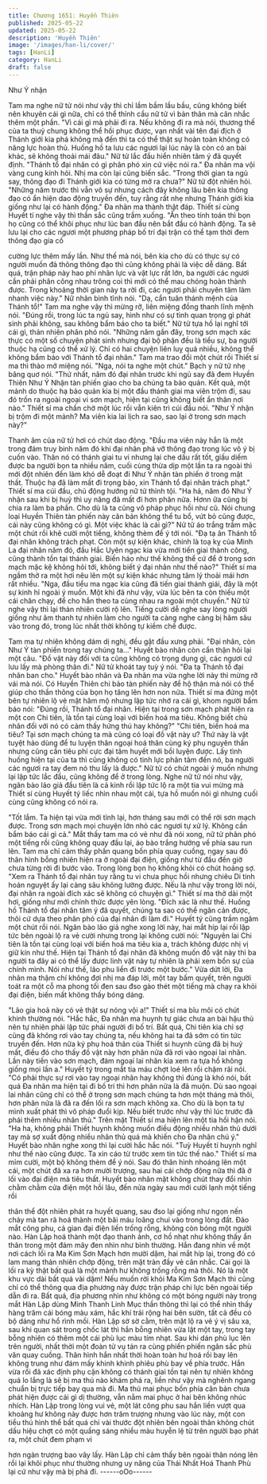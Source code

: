 ```yaml
---
title: Chương 1651: Huyền Thiên
published: 2025-05-22
updated: 2025-05-22
description: 'Huyền Thiên'
image: '/images/han-li/cover/'
tags: [HanLi]
category: HanLi
draft: false
---
```


Như Ý nhận

Tam ma nghe nữ tử nói như vậy thì chỉ lầm bầm lầu bầu, cũng
không biết nên khuyên cái gì nữa, chỉ có thể thỉnh cầu nữ tử vì
bản thân mà cân nhắc thêm một phần.
"Vì cái gì mà phải đi ra. Nếu không đi ra mà nói, thương thế của ta
thuỷ chung không thể hồi phục được, vạn nhất vài tên đại địch ở
Thánh giới kia phá không mà đến thì ta có thể thật sự hoàn toàn
không có năng lực hoàn thủ. Huống hồ ta lưu các ngươi lại lúc
này là còn có an bài khác, sẽ không thoải mái đâu."
Nữ tử lắc đầu hiển nhiên tâm ý đã quyết định.
"Thánh tổ đại nhân có gì phân phó xin cứ việc nói ra."
Đa nhãn ma vội vàng cung kính hỏi. Nhị ma còn lại cũng biến sắc.
"Trong thời gian ta ngủ say, thông đạo đi Thánh giới kia có từng
mở ra chưa?"
Nữ tử đột nhiên hỏi.
"Những năm trước thì vẫn vô sự nhưng cách đây không lâu bên
kia thông đạo có ẩn hiện dao động truyền đến, tuy rằng rất nhẹ
nhưng Thánh giới kia giống như lại có hành động."
Đa nhãn ma thành thật đáp. Thiết sí cùng Huyết tí nghe vậy thì
thần sắc cũng trầm xuống.
"Ấn theo tính toán thì bọn họ cũng có thể khôi phục như lúc ban
đầu nên bắt đầu có hành động. Ta sẽ lưu lại cho các ngươi một
phương pháp bố trí đại trận có thể tạm thời đem thông đạo gia cố

cường lực thêm mấy lần. Như thế mà nói, bên kia cho dù có thực
sự có người muốn đả thông thông đạo thì cũng không phải là việc
dễ dàng. Bất quá, trận pháp này hao phí nhân lực và vật lực rất
lớn, ba người các ngươi cần phải phân công nhau trông coi thì
mới có thể mau chóng hoàn thành được. Trong khoảng thời gian
này ta rời đi, các ngươi phải chuyên tâm làm nhanh việc này."
Nữ nhân bình tĩnh nói.
"Dạ, cẩn tuân thánh mệnh của Thánh tổ!"
Tam ma nghe vậy thì mừng rỡ, liên miệng đồng thanh lĩnh mệnh
nói.
"Đúng rồi, trong lúc ta ngủ say, hình như có sự tình quan trọng gì
phát sinh phải không, sau không bẩm báo cho ta biết."
Nữ tử tựa hồ lại nghĩ tới cái gì, thản nhiên phân phó nói.
"Những năm gần đây, trong sơn mạch xác thực có một số chuyện
phát sinh nhưng đại bộ phận đều là tiểu sự, ba người thuộc hạ
cũng có thể xử lý. Chỉ có hai chuyện liên luỵ quá nhiều, không thể
không bẩm báo với Thánh tổ đại nhân."
Tam ma trao đổi một chút rồi Thiết sí ma thì thào mở miệng nói.
"Nga, nói ta nghe một chút."
Bạch y nữ tử nhẹ bâng quơ nói.
"Thứ nhất, năm đó đại nhân trước khi ngủ say đã đem Huyền
Thiên Như Ý Nhận tàn phiến giao cho ba chúng ta bảo quản. Kết
quả, một mảnh do thuộc hạ bảo quản kia bị một đầu thánh giai
ma viên trộm đi, sau đó trốn ra ngoài ngoại vi sơn mạch, hiện tại
cũng không biết ẩn thân nơi nào."
Thiết sí ma chần chờ một lúc rồi vẫn kiên trì cúi đầu nói.
"Như Ý nhận bị trộm đi một mảnh? Ma viên kia lai lịch ra sao, sao
lại ở trong sơn mạch này?"

Thanh âm của nữ tử hơi có chút dao động.
"Đầu ma viên này hẳn là một trong đám truy binh năm đó khi đại
nhân phá vỡ thông đạo trong lúc vô ý bị cuốn vào. Thân nó có
thánh giai tu vi nhưng lại che dấu rất tốt, giấu diếm được ba người
bọn ta nhiều năm, cuối cùng thừa dịp một lần ta ra ngoài thì mới
đột nhiên đến làm khó dễ đoạt đi Như Ý nhận tàn phiến ở trong
mật thất. Thuộc hạ đã làm mất đi trọng bảo, xin Thánh tổ đại nhân
trách phạt."
Thiết sí ma cúi đầu, chủ động hướng nữ tử thỉnh tội.
"Ha hả, năm đó Như Ý nhận sau khi bị huỷ thì uy năng đã mất đi
hơn phân nửa. Hơnn ữa cũng bị chia ra làm ba phần. Cho dù là ta
cũng vô pháp phục hồi như cũ. Nói chung loại Huyền Thiên tàn
phiến này căn bản không thể tu bổ, vứt bỏ cũng được, cái này
cũng không có gì. Một việc khác là cái gì?"
Nử tử áo trắng trầm mặc một chút rồi khẽ cười một tiếng, không
thèm để ý tới nói.
"Đạ tạ ân Thánh tổ đại nhân không trách phạt. Còn một sự kiện
khác, chính là toạ kỵ của Minh La đại nhân năm đó, đầu Hắc
Uyên ngạc kia vừa mới tiến giai thành công, cũng thành tồn tại
thánh giai. Biến háo như thế không thể cứ để ở trong sơn mạch
mặc kệ không hỏi tới, không biết ý đại nhân như thế nào?"
Thiết sí ma ngầm thở ra một hơi nêu lên một sự kiện khác nhưng
tâm lý thoải mái hơn rất nhiều.
"Nga, đầu tiểu ma ngạc kia cũng đã tiến giai thánh giái, đây là một
sự kinh hỉ ngoài ý muốn. Một khi đã như vậy, vừa lúc bên ta còn
thiếu một cái chân chạy, để cho hắn theo ta cùng nhau ra ngoài
một chuyến."
Nữ tử nghe vậy thì lại thản nhiên cười rộ lên. Tiếng cười dễ nghe
say lòng người giống như âm thanh tự nhiên làm cho người ta
càng nghe càng bị hãm sâu vào trong đó, trong lúc nhất thời
không tự kiềm chế được.

Tam ma tự nhiên không dám dị nghị, đều gật đầu xưng phải.
"Đại nhân, còn Như Ý tàn phiến trong tay chúng ta..."
Huyết bào nhân còn cẩn thận hỏi lại một câu.
"Đồ vật này đối với ta cũng không có trọng dụng gì, các ngươi cứ
lưu lấy mà phòng thân đi."
Nữ tử khoát tay tuỳ ý nói.
"Đa tạ Thánh tổ đại nhân ban cho."
Huyết bào nhân và Đa nhãn ma vừa nghe lời này thì mừng rỡ vái
mà nói. Có Huyền Thiên chi bảo tàn phiến này để hộ thân mà nói
có thể giúp cho thần thông của bọn họ tăng lên hơn non nửa.
Thiết sí ma đứng một bên tự nhiên lộ vẻ mặt hâm mộ nhưng lập
tức nhớ ra cái gì, khom người bẩm báo nói:
"Đúng rồi, Thánh tổ đại nhân. Hiện tại trong sơn mạch phát hiện
ra một con Chi tiên, là tồn tại cùng loại với biến hoá ma tiêu.
Không biết chủ nhân đối với nó có cảm thấy hứng thú hay
không?"
"Chi tiên, biến hoá ma tiêu? Tại sơn mạch chúng ta mà cũng có
loại đồ vật này ư? Thứ này là vật tuyệt hảo dùng để tu luyện thân
ngoại hoá thân cùng ký phụ nguyên thần nhưng cũng cần tiêu phí
cực đại tâm huyết mới bồi luyện được. Lấy tình huống hiện tại của
ta thì cũng không có tinh lực phân tâm đến nó, ba người các
ngươi ra tay đem nó thu lấy là được."
Nữ tử có chút ngoài ý muốn nhưng lại lập tức lắc đầu, cũng
không để ở trong lòng.
Nghe nữ tử nói như vậy, ngân bào lảo giả đầu tiên là cả kinh rồi
lập tức lộ ra một tia vui mừng mà Thiết sí cùng Huyết tý liếc nhìn
nhau một cái, tựa hồ muốn nói gì nhưng cuối cùng cũng không có
nói ra.

"Tốt lắm. Ta hiện tại vừa mới tỉnh lại, hơn tháng sau mới có thể rời
sơn mạch được. Trong sơn mạch mọi chuyện lớn nhỏ các ngươi
tự xử lý. Không cần bẩm báo cái gì cả."
Mắt thấy tam ma có vẻ như đã nói xong, nữ tử phân phó một
tiếng rồi cũng không quay đầu lại, áo bào trắng hướng về phía
sau run lên.
Tam ma chỉ cảm thấy phấn quang bốn phía quay cuồng, ngay sau
đó thân hình bỗng nhiên hiện ra ở ngoài đại điện, giống như từ
đầu đến giờ chưa từng rời đi bước vào. Trong lòng bọn họ không
khỏi có chút hoảng sợ.
"Xem ra Thánh tổ đại nhân tuy rằng tu vi chưa phục hồi nhưng
chiêu Di tinh hoán nguyệt ấy lại càng sâu không lường được. Nếu
là như vậy trong lời nói, đại nhân ra ngoài đích xác sẽ không có
chuyện gì."
Thiết sí ma thở dài một hơi, giống như mới chính thức được yên
lòng.
"Đích xác là như thế. Huống hồ Thánh tổ đại nhân tâm ý đã quyết,
chúng ta sao có thể ngăn cản được, thôi cứ dựa theo phân phó
của đại nhân đi làm đi."
Huyết tý cũng trầm ngâm một chút rồi nói.
Ngân bào lão giả nghe xong lời này, hai mắt híp lại rồi lập tức bên
ngoài lộ ra vẻ cười nhưng trong lại không cười nói:
"Nguyên lai Chi tiên là tồn tại cùng loại với biến hoá ma tiêu kia a,
trách không được nhị vị giữ kín như thế. Hiện tại Thánh tổ đại
nhân đã không muốn đồ vật này thì ba người ta đây ai có thể lấy
được linh vật này tự nhiên là phải xem bổn sự của chính mình.
Nói như thế, lão phu liền đi trước một bước."
Vừa dứt lời, Đa nhãn ma thậm chí không đợi nhị ma đáp lời, một
tay bấm quyết, trên người toát ra một cỗ ma phong tối đen sau
đso gào thét một tiếng mà chạy ra khỏi đại điện, biến mất không
thấy bóng dáng.

"Lão gia hoả này có vẻ thật sự nóng vội a!"
Thiết sí ma bĩu môi có chút khinh thường nói.
"Hắc hắc, Đa nhãn ma huynh tự giác chưa an bài hậu thủ nên tự
nhiên phải lập tức phái người đi bố trí. Bất quá, Chi tiên kia chỉ sợ
cũng đã không rơi vào tay chúng ta, nếu không hai ta đã sớm có
tin tức truyền đến. Hơn nữa ký phụ hoá thân của Thiết si huynh
cũng đã bị huỷ mất, điều đó cho thấy đồ vật này hơn phân nửa đã
rơi vào ngoại lai nhân. Lần này tiến vào sơn mạch, đám ngoại lai
nhân kia xem ra tựa hồ không giống mọi lần a."
Huyết tý trong mắt tia máu chợt loé lên rồi chậm rãi nói.
"Có phải thực sự rơi vào tay ngoại nhân hay không thì đúng là khó
nói, bất quá Đa nhãn ma hiện tại đi bố trí thì hơn phân nửa là đã
muộn. Dù sao ngoại lai nhân cũng chỉ có thể ở trong sơn mạch
chúng ta hơn một tháng mà thôi, hơn phân nửa là đã ra đến lối ra
sơn mạch không xa. Cho dù là bọn ta tự mình xuất phát thì vô
pháp đuổi kịp. Nếu biết trước như vậy thì lúc trước đã phái thêm
nhiều nhân thủ."
Trên mặt Thiết sí ma hiện lên một tia hối hận nói.
"Ha ha, không phải Thiết huynh không muốn điều động nhiều
nhân thủ dưới tay mà sợ xuất động nhiều nhân thủ quá mà khiến
cho Đa nhãn chú ý."
Huyết bào nhân nghe xong thì lại cười hắc hắc nói.
"Tuỳ Huyết tí huynh nghĩ như thế nào cũng được. Ta xin cáo từ
trước xem tin tức thế nào."
Thiết sí ma mỉm cười, một bộ không thèm để ý nói. Sau đó thân
hình nhoáng lên một cái, một chút đã xa ra hơn mười trượng, sau
hai cái chớp động nữa thì đã ở lối vào đại điện mà tiêu thất.
Huyết bào nhân mặt không chút thay đổi nhìn chằm chằm cửa
điện một hồi lâu, đến nửa ngày sau mới cười lạnh một tiếng rồi

thân thể đột nhiên phát ra huyết quang, sau đso lại giống như
ngọn nến cháy mà tan rã hoá thành một bãi máu loãng chui vào
trong lòng đất. Đảo mắt công phu, cả gian đại điện liền trống rỗng,
không còn bóng một người nào.
Hàn Lập hoá thành một đạo thanh ảnh, cơ hồ nhạt như không
thấy ẩn thân trong một đám mây đen nhìn như bình thường. Hắn
đang nhìn về một nơi cách lối ra Ma Kim Sơn Mạch hơn mười
dặm, hai mắt híp lại, trong đó có lam mang thản nhiên chớp động,
trên mặt tràn đầy vẻ cân nhắc.
Cái gọi là lối ra kỳ thật bất quá là một mảnh hư không trống rỗng
mà thôi. Nó là một khu vực dài bất quá vài dặm! Nếu muốn rời
khỏi Ma Kim Sơn Mạch thì cũng chỉ có thể thông qua địa phương
này được trận pháp chi lực bên ngoài tiếp dẫn đi ra.
Bất quá, địa phương nhìn như không có một bóng người này
trong mắt Hàn Lập dùng Minh Thanh Linh Mục thần thông thì lại
có thể nhìn thấy hàng trăm cái bóng màu xám, hắc khí trải rộng
hai bên sườn, tất cả đều có bộ dáng như hổ rình mồi. Hàn Lập sờ
sờ cằm, trên mặt lộ ra vẻ ý vị sâu xa, sau khi quan sát trong chốc
lát thì hắn bỗng nhiên vừa lật một tay, trong tay bỗng nhiên có
thêm một cái phù lục màu tím nhạt.
Sau khi dán phù lục lên trên người, nhất thời một đoàn tử vụ tán
ra cùng phiến phiến ngân sắc phù văn quay cuồng. Thân hình
hắn nhất thời hoàn toàn hư hoá rồi bay lên không trung như đám
mấy khinh khinh phiêu phù bay về phía trước.
Hắn vừa rồi đã xác định phụ cận không có thánh giai tồn tại nên
tự nhiên không quá lo lắng là sẽ bị ma thú nào khám phá ra, liền
như vậy mà nghênh ngang chuẩn bị trực tiếp bay qua mà đi. Ma
thú mai phục bốn phía căn bản chưa phát hiện được cái gì dị
thường, vẫn nằm mai phục ở hai bên không nhúc nhích.
Hàn Lập trong lòng vui vẻ, một lát công phu sau hắn liền vượt qua
khoảng hư không này được hơn trăm trượng nhưng vào lúc này,
một con tiểu thú hình thể bất quá chỉ vài thước đột nhiên bên
ngoài thân không chút dấu hiệu chợt có một quầng sáng nhiều
màu huyễn lệ từ trên người bạo phát ra, một chút đem phạm vi

hơn ngàn trượng bao vây lấy. Hàn Lập chỉ cảm thấy bên ngoài
thân nóng lên rồi lại khôi phục như thường nhưng uy năng của
Thái Nhất Hoá Thanh Phù lại cứ như vậy mà bị phá đi.
------oOo------
